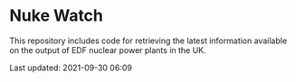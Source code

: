 # Nuke Watch

This repository includes code for retrieving the latest information available on the output of EDF nuclear power plants in the UK.

Last updated: 2021-09-30 06:09